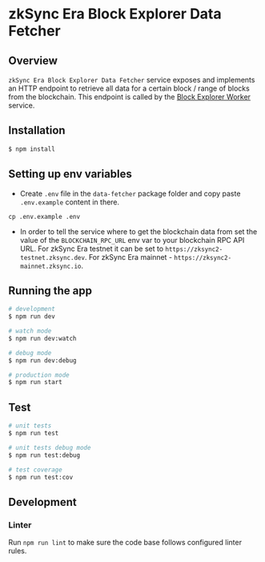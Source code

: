# zkSync Era Block Explorer Data Fetcher
## Overview

`zkSync Era Block Explorer Data Fetcher` service exposes and implements an HTTP endpoint to retrieve all data for a certain block / range of blocks from the blockchain. This endpoint is called by the [Block Explorer Worker](/packages/worker) service.

## Installation

```bash
$ npm install
```

## Setting up env variables

- Create `.env` file in the `data-fetcher` package folder and copy paste `.env.example` content in there.
```
cp .env.example .env
```
- In order to tell the service where to get the blockchain data from set the value of the `BLOCKCHAIN_RPC_URL` env var to your blockchain RPC API URL. For zkSync Era testnet it can be set to `https://zksync2-testnet.zksync.dev`. For zkSync Era mainnet - `https://zksync2-mainnet.zksync.io`.

## Running the app

```bash
# development
$ npm run dev

# watch mode
$ npm run dev:watch

# debug mode
$ npm run dev:debug

# production mode
$ npm run start
```

## Test

```bash
# unit tests
$ npm run test

# unit tests debug mode
$ npm run test:debug

# test coverage
$ npm run test:cov
```

## Development

### Linter
Run `npm run lint` to make sure the code base follows configured linter rules.
